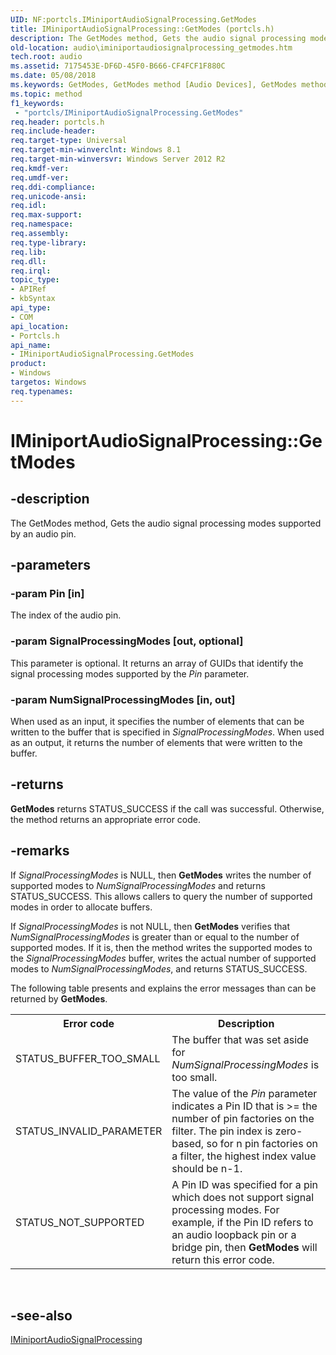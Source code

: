 ```yaml
---
UID: NF:portcls.IMiniportAudioSignalProcessing.GetModes
title: IMiniportAudioSignalProcessing::GetModes (portcls.h)
description: The GetModes method, Gets the audio signal processing modes supported by an audio pin.
old-location: audio\iminiportaudiosignalprocessing_getmodes.htm
tech.root: audio
ms.assetid: 7175453E-DF6D-45F0-B666-CF4FCF1F880C
ms.date: 05/08/2018
ms.keywords: GetModes, GetModes method [Audio Devices], GetModes method [Audio Devices],IMiniportAudioSignalProcessing interface, IMiniportAudioSignalProcessing interface [Audio Devices],GetModes method, IMiniportAudioSignalProcessing.GetModes, IMiniportAudioSignalProcessing::GetModes, audio.iminiportaudiosignalprocessing_getmodes, portcls/IMiniportAudioSignalProcessing::GetModes
ms.topic: method
f1_keywords:
 - "portcls/IMiniportAudioSignalProcessing.GetModes"
req.header: portcls.h
req.include-header: 
req.target-type: Universal
req.target-min-winverclnt: Windows 8.1
req.target-min-winversvr: Windows Server 2012 R2
req.kmdf-ver: 
req.umdf-ver: 
req.ddi-compliance: 
req.unicode-ansi: 
req.idl: 
req.max-support: 
req.namespace: 
req.assembly: 
req.type-library: 
req.lib: 
req.dll: 
req.irql: 
topic_type:
- APIRef
- kbSyntax
api_type:
- COM
api_location:
- Portcls.h
api_name:
- IMiniportAudioSignalProcessing.GetModes
product:
- Windows
targetos: Windows
req.typenames: 
---
```


# IMiniportAudioSignalProcessing::GetModes


## -description


The GetModes method, Gets the audio signal processing modes supported by an audio pin.


## -parameters




### -param Pin [in]

The index of the audio pin.


### -param SignalProcessingModes [out, optional]

This parameter is optional. It returns an array of GUIDs that identify the  signal processing modes supported by the  <i>Pin</i> parameter.


### -param NumSignalProcessingModes [in, out]

When used as an input, it specifies the number of elements that can be written to the buffer that is specified in <i>SignalProcessingModes</i>. When used as an output, it returns the number of elements that were written to the buffer.


## -returns



<b>GetModes</b> returns STATUS_SUCCESS if the call was successful. Otherwise, the method returns an appropriate error code.




## -remarks



If <i>SignalProcessingModes</i> is NULL, then <b>GetModes</b> writes the number of supported modes to <i>NumSignalProcessingModes</i> and returns STATUS_SUCCESS. This allows callers to query the number of supported modes in order to allocate buffers.

If <i>SignalProcessingModes</i> is not NULL, then <b>GetModes</b> verifies that <i>NumSignalProcessingModes</i> is greater than or equal to the number of supported modes. If it is, then the method writes the supported modes to the <i>SignalProcessingModes</i> buffer, writes the actual number of supported modes to <i>NumSignalProcessingModes</i>, and returns STATUS_SUCCESS.

The following table presents and explains  the error messages than can be returned by <b>GetModes</b>.

<table>
<tr>
<th>Error code</th>
<th>Description</th>
</tr>
<tr>
<td>STATUS_BUFFER_TOO_SMALL</td>
<td> The buffer that was set aside for <i>NumSignalProcessingModes</i> is too small.</td>
</tr>
<tr>
<td>STATUS_INVALID_PARAMETER</td>
<td>The value of the <i>Pin</i> parameter indicates a Pin ID that is >= the number of pin factories on the filter. The pin index is zero-based, so for n pin factories on a filter, the highest index value should be n-1.</td>
</tr>
<tr>
<td>STATUS_NOT_SUPPORTED</td>
<td>A Pin ID was specified for a pin which does not support signal processing modes. For example,  if the Pin ID refers to an audio loopback pin  or a bridge pin, then <b>GetModes</b> will return this error code.</td>
</tr>
</table>
 




## -see-also




<a href="https://docs.microsoft.com/windows-hardware/drivers/ddi/content/portcls/nn-portcls-iminiportaudiosignalprocessing">IMiniportAudioSignalProcessing</a>
 

 

